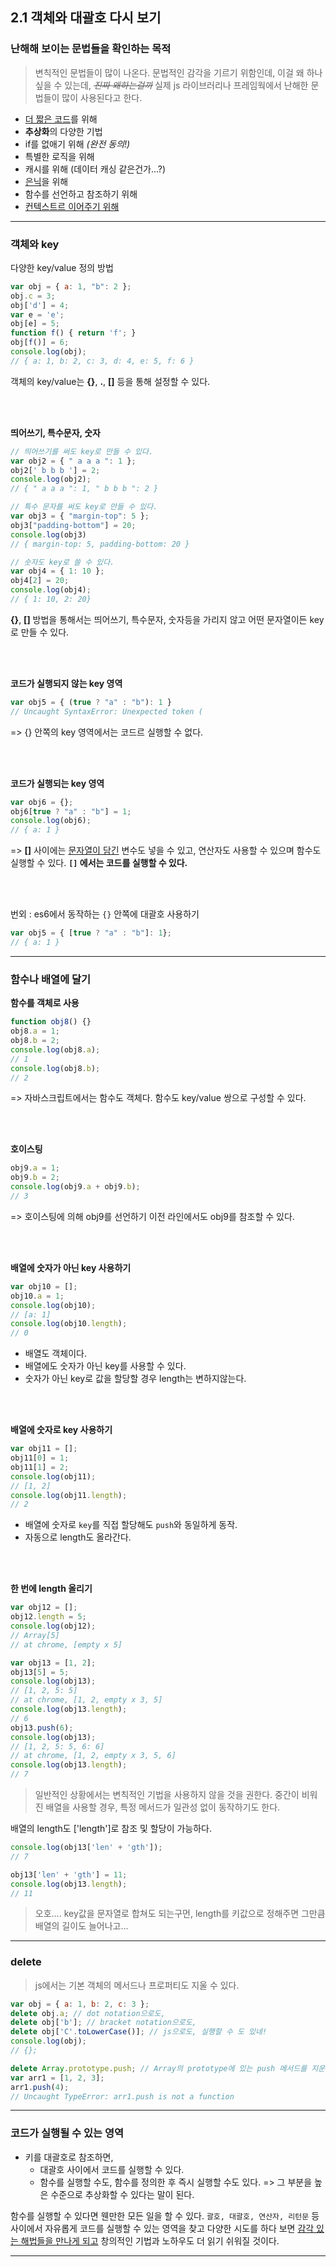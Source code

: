 ## 2.1 객체와 대괄호 다시 보기



### 난해해 보이는 문법들을 확인하는 목적

> 변칙적인 문법들이 많이 나온다. 문법적인 감각을 기르기 위함인데, 이걸 왜 하나 싶을 수 있는데, *~~진짜 왜하는걸까~~*  실제 js 라이브러리나 프레임웍에서 난해한 문법들이 많이 사용된다고 한다.

- <u>더 짧은 코드</u>를 위해
- **추상화**의 다양한 기법
- if를 없애기 위해 *(완전 동의!)*
- 특별한 로직을 위해
- 캐시를 위해 (데이터 캐싱 같은건가...?)
- <u>은닉</u>을 위해
- 함수를 선언하고 참조하기 위해
- <u>컨텍스트르 이어주기 위해</u>



---



### 객체와 key

다양한 key/value 정의 방법

```js
var obj = { a: 1, "b": 2 };
obj.c = 3;
obj['d'] = 4;
var e = 'e';
obj[e] = 5;
function f() { return 'f'; }
obj[f()] = 6;
console.log(obj);
// { a: 1, b: 2, c: 3, d: 4, e: 5, f: 6 }
```

객체의 key/value는 **{}**, **.**, **[]** 등을 통해 설정할 수 있다.



<br />

<br />



**띄어쓰기, 특수문자, 숫자**

```js
// 띄어쓰기를 써도 key로 만들 수 있다.
var obj2 = { " a a a ": 1 };
obj2[' b b b '] = 2;
console.log(obj2);
// { " a a a ": 1, " b b b ": 2 }

// 특수 문자를 써도 key로 만들 수 있다.
var obj3 = { "margin-top": 5 };
obj3["padding-bottom"] = 20;
console.log(obj3)
// { margin-top: 5, padding-bottom: 20 }

// 숫자도 key로 쓸 수 있다.
var obj4 = { 1: 10 };
obj4[2] = 20;
console.log(obj4);
// { 1: 10, 2: 20}
```

**{}**, **[]** 방법을 통해서는 띄어쓰기, 특수문자, 숫자등을 가리지 않고 어떤 문자열이든 key로 만들 수 있다.



<br />

<br />



**코드가 실행되지 않는 key 영역**

```js
var obj5 = { (true ? "a" : "b"): 1 }
// Uncaught SyntaxError: Unexpected token (
```

=> {} 안쪽의 key 영역에서는 코드르 실행할 수 없다.



<br />

<br />



**코드가 실행되는 key 영역**

```js
var obj6 = {};
obj6[true ? "a" : "b"] = 1;
console.log(obj6);
// { a: 1 }
```

=> **[]** 사이에는 <u>문자열이 담긴</u> 변수도 넣을 수 있고, 연산자도 사용할 수 있으며 함수도 실행할 수 있다.  **`[]` 에서는 코드를 실행할 수 있다.**



<br />

<br />



번외 : es6에서 동작하는 `{}` 안쪽에 대괄호 사용하기

```js
var obj5 = { [true ? "a" : "b"]: 1};
// { a: 1 }
```



---



### 함수나 배열에 달기



**함수를 객체로 사용**

```js
function obj8() {}
obj8.a = 1;
obj8.b = 2;
console.log(obj8.a);
// 1
console.log(obj8.b);
// 2
```

=> 자바스크립트에서는 함수도 객체다. 함수도 key/value 쌍으로 구성할 수 있다.



<br />

<br />



**호이스팅**

```js
obj9.a = 1;
obj9.b = 2;
console.log(obj9.a + obj9.b);
// 3
```

=> 호이스팅에 의해 obj9를 선언하기 이전 라인에서도 obj9를 참조할 수 있다.



<br />

<br />



**배열에 숫자가 아닌 key 사용하기**

```js
var obj10 = [];
obj10.a = 1;
console.log(obj10);
// [a: 1]
console.log(obj10.length);
// 0
```

- 배열도 객체이다.
- 배열에도 숫자가 아닌 key를 사용할 수 있다.
- 숫자가 아닌 key로 값을 할당할 경우 length는 변하지않는다.



<br />

<br />



**배열에 숫자로 key 사용하기**

```js
var obj11 = [];
obj11[0] = 1;
obj11[1] = 2;
console.log(obj11);
// [1, 2]
console.log(obj11.length);
// 2
```

- 배열에 숫자로 `key`를 직접 할당해도 `push`와 동일하게 동작. 
- 자동으로 length도 올라간다.



<br />

<br />



**한 번에 length 올리기**

```js
var obj12 = [];
obj12.length = 5;
console.log(obj12);
// Array[5]
// at chrome, [empty x 5] 

var obj13 = [1, 2];
obj13[5] = 5;
console.log(obj13);
// [1, 2, 5: 5]
// at chrome, [1, 2, empty x 3, 5]
console.log(obj13.length);
// 6
obj13.push(6);
console.log(obj13);
// [1, 2, 5: 5, 6: 6]
// at chrome, [1, 2, empty x 3, 5, 6]
console.log(obj13.length);
// 7
```

> 일반적인 상황에서는 변칙적인 기법을 사용하지 않을 것을 권한다. 중간이 비워진 배열을 사용할 경우, 특정 메서드가 일관성 없이 동작하기도 한다.





배열의 length도  ['length']로 참조 및 할당이 가능하다.

```js
console.log(obj13['len' + 'gth']);
// 7

obj13['len' + 'gth'] = 11;
console.log(obj13.length);
// 11

```

> 오호.... key값을 문자열로 합쳐도 되는구먼, length를 키값으로 정해주면 그만큼 배열의 길이도 늘어나고...



-----



### delete

> js에서는 기본 객체의 메서드나 프로퍼티도 지울 수 있다.

```js
var obj = { a: 1, b: 2, c: 3 };
delete obj.a; // dot notation으로도,
delete obj['b']; // bracket notation으로도,
delete obj['C'.toLowerCase()]; // js으로도, 실행할 수 도 있네!
console.log(obj);
// {};

delete Array.prototype.push; // Array의 prototype에 있는 push 메서드를 지운다.
var arr1 = [1, 2, 3];
arr1.push(4);
// Uncaught TypeError: arr1.push is not a function
```



---



### 코드가 실행될 수 있는 영역

- 키를 대괄호로 참조하면, 
  - 대괄호 사이에서 코드를 실행할 수 있다.
  - 함수를 실행할 수도, 함수를 정의한 후 즉시 실행할 수도 있다. => 그 부분을 높은 수준으로 추상화할 수 있다는 말이 된다.

함수를 실행할 수 있다면 웬만한 모든 일을 할 수 있다. `괄호, 대괄호, 연산자, 리턴문` 등 사이에서 자유롭게 코드를 실행할 수 있는 영역을 찾고 다양한 시도를 하다 보면 <u>감각 있는 해법들을 만나게 되고</u> 창의적인 기법과 노하우도 더 읽기 쉬워질 것이다.



---



